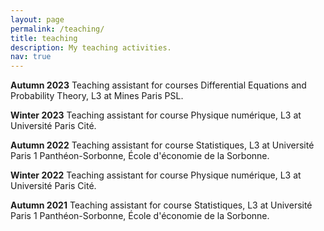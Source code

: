 ```yaml
---
layout: page
permalink: /teaching/
title: teaching
description: My teaching activities.
nav: true
---
```


**Autumn 2023**
Teaching assistant for courses Differential Equations and Probability Theory, L3 at Mines Paris PSL.

**Winter 2023**
Teaching assistant for course Physique numérique, L3 at Université Paris Cité.

**Autumn 2022**
Teaching assistant for course Statistiques, L3 at Université Paris 1 Panthéon-Sorbonne, École d'économie de la Sorbonne.

**Winter 2022**
Teaching assistant for course Physique numérique, L3 at Université Paris Cité.

**Autumn 2021**
Teaching assistant for course Statistiques, L3 at Université Paris 1 Panthéon-Sorbonne, École d'économie de la Sorbonne.
